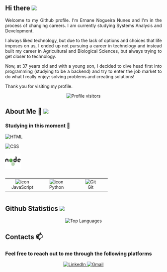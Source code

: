## Hi there ![](https://user-images.githubusercontent.com/18350557/176309783-0785949b-9127-417c-8b55-ab5a4333674e.gif)
<p align="justify"> Welcome to my Github profile. I'm Ernane Nogueira Nunes and I'm in the process of changing careers. I am currently studying Systems Analysis and Development.
<p align="justify">I always liked technology, but due to the lack of options and choices that life imposes on us, I ended up not pursuing a career in technology and instead built my career in Agricultural and Biological Sciences, but always trying to get closer to technology.
<p align="justify">Now, at 37 years old and with a young son, I decided to dive head first into programming (studying to be a backend) and try to enter the job market to do what I really enjoy: solving problems and creating solutions!
<p align="justify">Thank you for visiting my profile.
</p>

<p align="center">
<img src="https://api.visitorbadge.io/api/visitors?path=https%3A%2F%2Fgithub.com%2Fernanenn&label=Profile%20visitors&countColor=%23263759" alt="Profile visitors" style="pointer-events: none;">
</p>

## About Me 💬 <img src="./assets/message.gif?raw=true" width="21" />&nbsp;&nbsp;
### Studying in this moment 🌱
<div align="left">
  
![HTML](https://img.shields.io/badge/HTML5-E34F26?style=for-the-badge&logo=html5&logoColor=white) <br>

![CSS](https://img.shields.io/badge/CSS3-1572B6?style=for-the-badge&logo=css3&logoColor=white) <br>

<img src="https://raw.githubusercontent.com/devicons/devicon/master/icons/nodejs/nodejs-original-wordmark.svg" alt="nodejs" width="50" height="50"/> <br>
</div>

<div style="display: flex; align-items: flex-start; align: center">
<table align="center">
<tr>  
<td align="center" width="96">
    <img src="https://techstack-generator.vercel.app/js-icon.svg" alt="icon" width="65" height="65" />
    <br>JavaScript
</td>
<td align="center" width="96">
    <img src="https://techstack-generator.vercel.app/python-icon.svg" alt="icon" width="65" height="65" />
    <br>Python
</td>
<td align="center" width="96"> 
    <img src="https://techstack-generator.vercel.app/github-icon.svg" width="65" height="65" alt="Git" />
<br>Git
</td>          
</tr>
</table>
</div>

<h2 align="left"> Github Statistics <img src="https://media.giphy.com/media/iY8CRBdQXODJSCERIr/giphy.gif" width="30"></h2>
<div align="center">
    <img width="400px" height="200px" src="https://github-readme-stats.vercel.app/api/top-langs/?username=ernanenn&theme=dark&show_icons=true&layout=compact" alt="Top Languages"/>
</div>

## Contacts 📫
### Feel free to reach out to me through the following platforms
<div align="center"> 
    <a href="https://www.linkedin.com/in/ernane-nogueira-nunes-822143112/" target="_blank">
        <img src="https://img.shields.io/badge/-LinkedIn-%230077B5?style=for-the-badge&logo=linkedin&logoColor=white" alt="LinkedIn">
    </a>
    <a href="mailto:ernanenn@gmail.com" target="_blank">
      <img src="https://img.shields.io/badge/-Gmail-%D15F4?style=for-the-badge&logo=gmail&logoColor=red&color=white" alt="Gmail">
    </a>
</div>
